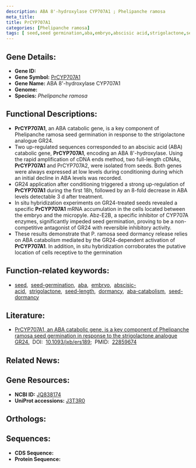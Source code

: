 ```yaml
---
description: ABA 8'-hydroxylase CYP707A1 ; Phelipanche ramosa
meta_title:
title: PrCYP707A1
categories: [Phelipanche ramosa]
tags: [ seed,seed germination,aba,embryo,abscisic acid,strigolactone,seed length,dormancy,aba catabolism,seed dormancy ]
---
```


## Gene Details:
- **Gene ID:** []()
- **Gene Symbol:** <u>PrCYP707A1</u>
- **Gene Name:** ABA 8'-hydroxylase CYP707A1
- **Genome:** []()
- **Species:** *Phelipanche ramosa*

## Functional Descriptions:
   - **PrCYP707A1**, an ABA catabolic gene, is a key component of Phelipanche ramosa seed germination in response to the strigolactone analogue GR24.
   - Two up-regulated sequences corresponded to an abscisic acid (ABA) catabolic gene, **PrCYP707A1**, encoding an ABA 8'-hydroxylase. Using the rapid amplification of cDNA ends method, two full-length cDNAs, **PrCYP707A1** and PrCYP707A2, were isolated from seeds. Both genes were always expressed at low levels during conditioning during which an initial decline in ABA levels was recorded.
   - GR24 application after conditioning triggered a strong up-regulation of **PrCYP707A1** during the first 18h, followed by an 8-fold decrease in ABA levels detectable 3 d after treatment.
   - In situ hybridization experiments on GR24-treated seeds revealed a specific **PrCYP707A1** mRNA accumulation in the cells located between the embryo and the micropyle. Abz-E2B, a specific inhibitor of CYP707A enzymes, significantly impeded seed germination, proving to be a non-competitive antagonist of GR24 with reversible inhibitory activity.
   - These results demonstrate that P. ramosa seed dormancy release relies on ABA catabolism mediated by the GR24-dependent activation of **PrCYP707A1**. In addition, in situ hybridization corroborates the putative location of cells receptive to the germination

## Function-related keywords:
   - [seed](/tags/seed/),&nbsp;&nbsp;[seed-germination](/tags/seed-germination/),&nbsp;&nbsp;[aba](/tags/aba/),&nbsp;&nbsp;[embryo](/tags/embryo/),&nbsp;&nbsp;[abscisic-acid](/tags/abscisic-acid/),&nbsp;&nbsp;[strigolactone](/tags/strigolactone/),&nbsp;&nbsp;[seed-length](/tags/seed-length/),&nbsp;&nbsp;[dormancy](/tags/dormancy/),&nbsp;&nbsp;[aba-catabolism](/tags/aba-catabolism/),&nbsp;&nbsp;[seed-dormancy](/tags/seed-dormancy/)

## Literature:
   - [PrCYP707A1, an ABA catabolic gene, is a key component of Phelipanche ramosa seed germination in response to the strigolactone analogue GR24.](https://doi.org/10.1093/jxb/ers189)&nbsp;&nbsp;DOI:&nbsp;&nbsp;[10.1093/jxb/ers189](https://doi.org/10.1093/jxb/ers189);&nbsp;&nbsp;PMID:&nbsp;&nbsp;[22859674](https://pubmed.ncbi.nlm.nih.gov/22859674/)

## Related News:

## Gene Resources:
- **NCBI ID:**  [JQ838174](https://www.ncbi.nlm.nih.gov/gene/?term=JQ838174)
- **UniProt accessions:**  [J3T3R0](https://www.uniprot.org/uniprotkb/J3T3R0/entry)

## Orthologs:

## Sequences:
- **CDS Sequence:**
- **Protein Sequence:**
